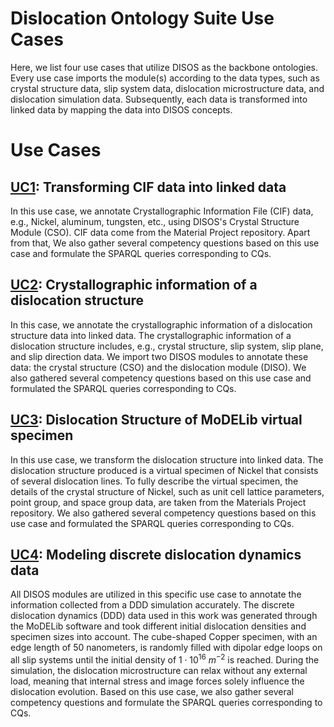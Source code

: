 # Dislocation Ontology Suite Use Cases
Here, we list four use cases that utilize DISOS as the backbone ontologies. Every use case imports the module(s) according to the data types, such as crystal structure data, slip system data, dislocation microstructure data, and dislocation simulation data. Subsequently, each data is transformed into linked data by mapping the data into DISOS concepts. 
# Use Cases
## [UC1](./UC1): Transforming CIF data into linked data
In this use case, we annotate Crystallographic Information File (CIF) data, e.g., Nickel, aluminum, tungsten, etc., using DISOS's Crystal Structure Module (CSO). CIF data come from the Material Project repository. Apart from that, We also gather several competency questions based on this use case and formulate the SPARQL queries corresponding to CQs.
## [UC2](./UC2): Crystallographic information of a dislocation structure
In this case, we annotate the crystallographic information of a dislocation structure data into linked data. The crystallographic information of a dislocation structure includes, e.g., crystal structure, slip system, slip plane, and slip direction data. We import two DISOS modules to annotate these data: the crystal structure (CSO) and the dislocation module (DISO). We also gathered several competency questions based on this use case and formulated the SPARQL queries corresponding to CQs.
## [UC3](./UC3): Dislocation Structure of MoDELib virtual specimen
In this use case, we transform the dislocation structure into linked data. The dislocation structure produced is a virtual specimen of Nickel that consists of several dislocation lines. To fully describe the virtual specimen, the details of the crystal structure of Nickel, such as unit cell lattice parameters, point group, and space group data, are taken from the Materials Project repository. We also gathered several competency questions based on this use case and formulated the SPARQL queries corresponding to CQs.
## [UC4](./UC4): Modeling discrete dislocation dynamics data
All DISOS modules are utilized in this specific use case to annotate the information collected from a DDD simulation accurately. The discrete dislocation dynamics (DDD) data used in this work was generated through the MoDELib software and took different initial dislocation densities and specimen sizes into account. The cube-shaped Copper specimen, with an edge length of 50 nanometers, is randomly filled with dipolar edge loops on all slip systems until the initial density of $1\cdot10^{16}$ $m^{-2}$ is reached. During the simulation, the dislocation microstructure can relax without any external load, meaning that internal stress and image forces solely influence the dislocation evolution. Based on this use case, we also gather several competency questions and formulate the SPARQL queries corresponding to CQs.
